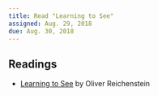 ```yaml
---
title: Read "Learning to See"
assigned: Aug. 29, 2018
due: Aug. 30, 2018
---
```


Readings
--------

- [Learning to See](https://ia.net/topics/learning-to-see) by Oliver Reichenstein
